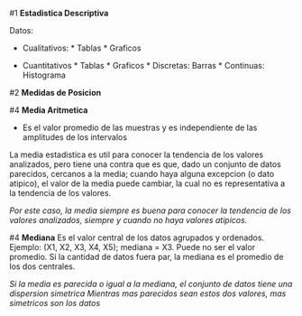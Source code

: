 #1 **Estadistica Descriptiva**

Datos: 

* Cualitativos: * Tablas
		* Graficos

* Cuantitativos * Tablas
		* Graficos
			* Discretas: Barras
			* Continuas: Histograma

#2 **Medidas de Posicion**

#4 **Media Aritmetica**
	
* Es el valor promedio de las muestras  y es independiente de las amplitudes de los intervalos

La media estadistica es util para conocer la tendencia de los valores analizados, pero tiene una contra
que es que, dado un conjunto de datos parecidos, cercanos a la media; cuando haya alguna excepcion (o dato atipico), el
valor de la media puede cambiar, la cual no es representativa a la tendencia de los valores.

*Por este caso, la media siempre es buena para conocer la tendencia de los valores analizados, siempre y cuando
no haya valores atipicos.*

#4 **Mediana**
Es el valor central de los datos agrupados y ordenados. Ejemplo: (X1, X2, X3, X4, X5); mediana = X3. Puede no ser el valor promedio.
Si la cantidad de datos fuera par, la mediana es el promedio de los dos centrales.


*Si la media es parecida o igual a la mediana, el conjunto de datos tiene una dispersion simetrica*
*Mientras mas parecidos sean estos dos valores, mas simetricos son los datos*
